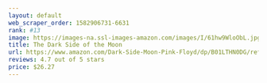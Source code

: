 ```yaml
---
layout: default 
﻿web_scraper_order: 1582906731-6631
rank: #13
image: https://images-na.ssl-images-amazon.com/images/I/61hw9WloObL.jpg
title: The Dark Side of the Moon
url: https://www.amazon.com/Dark-Side-Moon-Pink-Floyd/dp/B01LTHN0DG/ref=zg_mw_music_13?_encoding=UTF8&psc=1&refRID=W62ZJ4MEWNEZHB0GJJHX
reviews: 4.7 out of 5 stars
price: $26.27 
---
```

